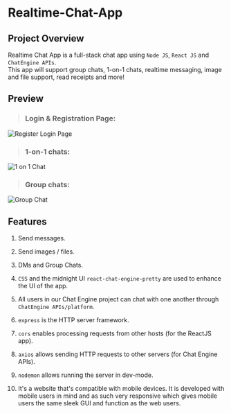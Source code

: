 # Realtime-Chat-App  
## Project Overview  
Realtime Chat App is a full-stack chat app using `Node JS`, `React JS` and `ChatEngine APIs`.  
This app will support group chats, 1-on-1 chats, realtime messaging, image and file support, read receipts and more!  

## Preview
>### Login & Registration Page:  
![Register   Login Page](https://github.com/lingjunwan/Realtime-Chat-App/assets/118141976/bee01296-d57b-4e9f-8820-6176e6f02f3f)  

>### 1-on-1 chats:  
![1 on 1 Chat](https://github.com/lingjunwan/Realtime-Chat-App/assets/118141976/2f664e35-2fff-4346-aae0-54956137bda6)  

>### Group chats:  
![Group Chat](https://github.com/lingjunwan/Realtime-Chat-App/assets/118141976/db8b3fb0-b069-4484-8738-f9a6f41d2ab5)  

## Features  
1. Send messages.  

2. Send images / files.  

3. DMs and Group Chats.  

4. `CSS` and the midnight UI `react-chat-engine-pretty` are used to enhance the UI of the app.  

5. All users in our Chat Engine project can chat with one another through `ChatEngine APIs/platform`.  

6. `express` is the HTTP server framework.  

7. `cors` enables processing requests from other hosts (for the ReactJS app).  

8. `axios` allows sending HTTP requests to other servers (for Chat Engine APIs).  

9. `nodemon` allows running the server in dev-mode.  

10. It's a website that's compatible with mobile devices. It is developed with mobile users in mind and as such very responsive which gives mobile users the same sleek GUI and function as the web users.  
